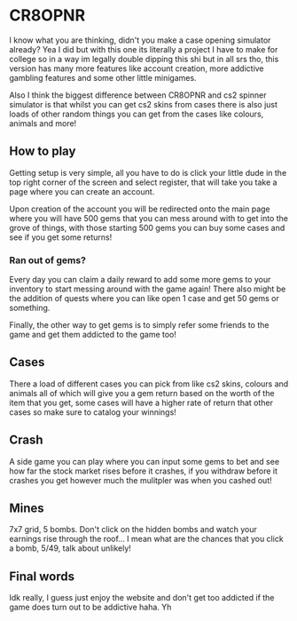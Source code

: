 # CR8OPNR

I know what you are thinking, didn't you make a case opening simulator already? Yea I did but with this one its literally a project I have to make for college so in a way im legally double dipping this shi but in all srs tho, this version has many more features like account creation, more addictive gambling features and some other little minigames.

Also I think the biggest difference between CR8OPNR and cs2 spinner simulator is that whilst you can get cs2 skins from cases there is also just loads of other random things you can get from the cases like colours, animals and more!

## How to play

Getting setup is very simple, all you have to do is click your little dude in the top right corner of the screen and select register, that will take you take a page where you can create an account.

Upon creation of the account you will be redirected onto the main page where you will have 500 gems that you can mess around with to get into the grove of things, with those starting 500 gems you can buy some cases and see if you get some returns!

### Ran out of gems?

Every day you can claim a daily reward to add some more gems to your inventory to start messing around with the game again! There also might be the addition of quests where you can like open 1 case and get 50 gems or something.

Finally, the other way to get gems is to simply refer some friends to the game and get them addicted to the game too!

## Cases

There a load of different cases you can pick from like cs2 skins, colours and animals all of which will give you a gem return based on the worth of the item that you get, some cases will have a higher rate of return that other cases so make sure to catalog your winnings!

## Crash

A side game you can play where you can input some gems to bet and see how far the stock market rises before it crashes, if you withdraw before it crashes you get however much the mulitpler was when you cashed out!

## Mines

7x7 grid, 5 bombs. Don't click on the hidden bombs and watch your earnings rise through the roof... I mean what are the chances that you click a bomb, 5/49, talk about unlikely!

## Final words

Idk really, I guess just enjoy the website and don't get too addicted if the game does turn out to be addictive haha. Yh